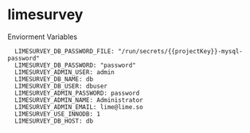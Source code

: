 # limesurvey
Enviorment Variables

      LIMESURVEY_DB_PASSWORD_FILE: "/run/secrets/{{projectKey}}-mysql-password"
      LIMESURVEY_DB_PASSWORD: "password"
      LIMESURVEY_ADMIN_USER: admin
      LIMESURVEY_DB_NAME: db
      LIMESURVEY_DB_USER: dbuser
      LIMESURVEY_ADMIN_PASSWORD: password
      LIMESURVEY_ADMIN_NAME: Administrator
      LIMESURVEY_ADMIN_EMAIL: lime@lime.so
      LIMESURVEY_USE_INNODB: 1
      LIMESURVEY_DB_HOST: db
